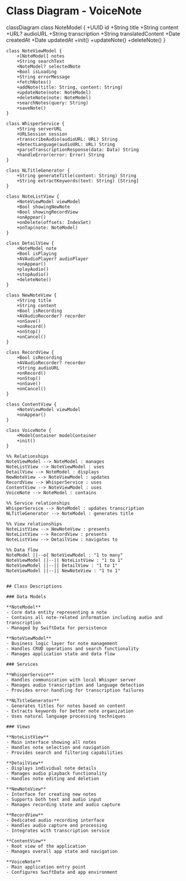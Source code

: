 # Class Diagram - VoiceNote

classDiagram
    class NoteModel {
        +UUID id
        +String title
        +String content
        +URL? audioURL
        +String transcription
        +String translatedContent
        +Date createdAt
        +Date updatedAt
        +init()
        +updateNote()
        +deleteNote()
    }
    
    class NoteViewModel {
        +[NoteModel] notes
        +String searchText
        +NoteModel? selectedNote
        +Bool isLoading
        +String errorMessage
        +fetchNotes()
        +addNote(title: String, content: String)
        +updateNote(note: NoteModel)
        +deleteNote(note: NoteModel)
        +searchNotes(query: String)
        +saveNote()
    }
    
    class WhisperService {
        +String serverURL
        +URLSession session
        +transcribeAudio(audioURL: URL) String
        +detectLanguage(audioURL: URL) String
        +parseTranscriptionResponse(data: Data) String
        +handleError(error: Error) String
    }
    
    class NLTitleGenerator {
        +String generateTitle(content: String) String
        +String extractKeywords(text: String) [String]
    }
    
    class NoteListView {
        +NoteViewModel viewModel
        +Bool showingNewNote
        +Bool showingRecordView
        +onAppear()
        +onDelete(offsets: IndexSet)
        +onTap(note: NoteModel)
    }
    
    class DetailView {
        +NoteModel note
        +Bool isPlaying
        +AVAudioPlayer? audioPlayer
        +onAppear()
        +playAudio()
        +stopAudio()
        +deleteNote()
    }
    
    class NewNoteView {
        +String title
        +String content
        +Bool isRecording
        +AVAudioRecorder? recorder
        +onSave()
        +onRecord()
        +onStop()
        +onCancel()
    }
    
    class RecordView {
        +Bool isRecording
        +AVAudioRecorder? recorder
        +String audioURL
        +onRecord()
        +onStop()
        +onSave()
        +onCancel()
    }
    
    class ContentView {
        +NoteViewModel viewModel
        +onAppear()
    }
    
    class VoiceNote {
        +ModelContainer modelContainer
        +init()
    }
    
    %% Relationships
    NoteViewModel --> NoteModel : manages
    NoteListView --> NoteViewModel : uses
    DetailView --> NoteModel : displays
    NewNoteView --> NoteViewModel : updates
    RecordView --> WhisperService : uses
    ContentView --> NoteViewModel : uses
    VoiceNote --> NoteModel : contains
    
    %% Service relationships
    WhisperService --> NoteModel : updates transcription
    NLTitleGenerator --> NoteModel : generates title
    
    %% View relationships
    NoteListView --> NewNoteView : presents
    NoteListView --> RecordView : presents
    NoteListView --> DetailView : navigates to
    
    %% Data flow
    NoteModel ||--o{ NoteViewModel : "1 to many"
    NoteViewModel ||--|| NoteListView : "1 to 1"
    NoteViewModel ||--|| DetailView : "1 to 1"
    NoteViewModel ||--|| NewNoteView : "1 to 1"
```

## Class Descriptions

### Data Models

**NoteModel**
- Core data entity representing a note
- Contains all note-related information including audio and transcription
- Managed by SwiftData for persistence

**NoteViewModel**
- Business logic layer for note management
- Handles CRUD operations and search functionality
- Manages application state and data flow

### Services

**WhisperService**
- Handles communication with local Whisper server
- Manages audio transcription and language detection
- Provides error handling for transcription failures

**NLTitleGenerator**
- Generates titles for notes based on content
- Extracts keywords for better note organization
- Uses natural language processing techniques

### Views

**NoteListView**
- Main interface showing all notes
- Handles note selection and navigation
- Provides search and filtering capabilities

**DetailView**
- Displays individual note details
- Manages audio playback functionality
- Handles note editing and deletion

**NewNoteView**
- Interface for creating new notes
- Supports both text and audio input
- Manages recording state and audio capture

**RecordView**
- Dedicated audio recording interface
- Handles audio capture and processing
- Integrates with transcription service

**ContentView**
- Root view of the application
- Manages overall app state and navigation

**VoiceNote**
- Main application entry point
- Configures SwiftData and app environment 